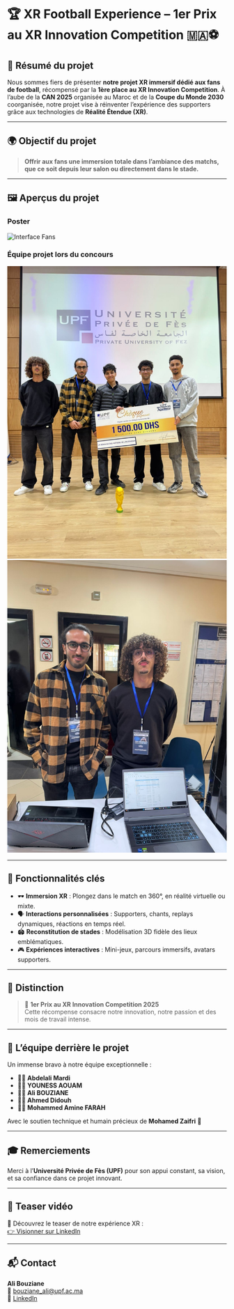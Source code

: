 # 🏆 XR Football Experience – 1er Prix au XR Innovation Competition 🇲🇦⚽️

## 🎉 Résumé du projet

Nous sommes fiers de présenter **notre projet XR immersif dédié aux fans de football**, récompensé par la **1ère place au XR Innovation Competition**. À l’aube de la **CAN 2025** organisée au Maroc et de la **Coupe du Monde 2030** coorganisée, notre projet vise à réinventer l’expérience des supporters grâce aux technologies de **Réalité Étendue (XR)**.

---

## 🌍 Objectif du projet

> **Offrir aux fans une immersion totale dans l’ambiance des matchs, que ce soit depuis leur salon ou directement dans le stade.**

---

## 🖼️ Aperçus du projet

### Poster
![Interface Fans](poster.jpg)

### Équipe projet lors du concours
![Équipe](equipe.jfif)
![Équipe](photo.jfif)

---

## 🚀 Fonctionnalités clés

- 🕶️ **Immersion XR** : Plongez dans le match en 360°, en réalité virtuelle ou mixte.
- 🗣️ **Interactions personnalisées** : Supporters, chants, replays dynamiques, réactions en temps réel.
- 🏟️ **Reconstitution de stades** : Modélisation 3D fidèle des lieux emblématiques.
- 🎮 **Expériences interactives** : Mini-jeux, parcours immersifs, avatars supporters.

---

## 🏅 Distinction

> 🥇 **1er Prix au XR Innovation Competition 2025**  
> Cette récompense consacre notre innovation, notre passion et des mois de travail intense.

---

## 🤝 L’équipe derrière le projet

Un immense bravo à notre équipe exceptionnelle :

- 👨‍💻 **Abdelali Mardi**  
- 👨‍💻 **YOUNESS AOUAM**  
- 👨‍💻 **Ali BOUZIANE**  
- 👨‍💻 **Ahmed Didouh**  
- 👨‍💻 **Mohammed Amine FARAH**

Avec le soutien technique et humain précieux de **Mohamed Zaifri** 🙏

---

## 🎓 Remerciements

Merci à l’**Université Privée de Fès (UPF)** pour son appui constant, sa vision, et sa confiance dans ce projet innovant.

---

## 🎥 Teaser vidéo

🔗 Découvrez le teaser de notre expérience XR :  
[👉 Visionner sur LinkedIn](https://lnkd.in/eAracpDY)

---

## 📬 Contact

**Ali Bouziane**  
📧 bouziane_ali@upf.ac.ma  
🔗 [LinkedIn](https://www.linkedin.com/in/ali-bouziane/)
